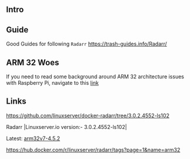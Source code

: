 
## Intro



## Guide

Good Guides for following `Radarr`
https://trash-guides.info/Radarr/

## ARM 32 Woes

If you need to read some background around ARM 32 architecture issues with Raspberry Pi, navigate to this [link](tools/server/sonarr#Background%20ARM32)


## Links

https://github.com/linuxserver/docker-radarr/tree/3.0.2.4552-ls102

Radarr
|Linuxserver.io version:- 3.0.2.4552-ls102|

Latest: [arm32v7-4.5.2](https://hub.docker.com/layers/linuxserver/radarr/arm32v7-4.5.2/images/sha256-a6a697eb9a1c0edaf8b5a966e320135bf730707322ff5f4c54bafe7e193a9bad?context=explore)

https://hub.docker.com/r/linuxserver/radarr/tags?page=1&name=arm32